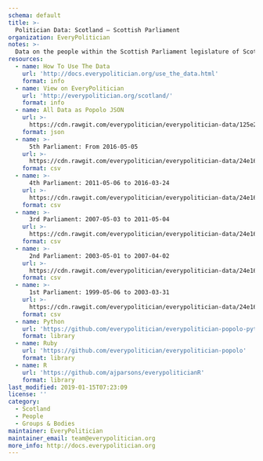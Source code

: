 ```yaml
---
schema: default
title: >-
  Politician Data: Scotland — Scottish Parliament
organization: EveryPolitician
notes: >-
  Data on the people within the Scottish Parliament legislature of Scotland.
resources:
  - name: How To Use The Data
    url: 'http://docs.everypolitician.org/use_the_data.html'
    format: info
  - name: View on EveryPolitician
    url: 'http://everypolitician.org/scotland/'
    format: info
  - name: All Data as Popolo JSON
    url: >-
      https://cdn.rawgit.com/everypolitician/everypolitician-data/125e22795ecf9128ca56f26b5546d826dc60642d/data/Scotland/Parliament/ep-popolo-v1.0.json
    format: json
  - name: >-
      5th Parliament: From 2016-05-05
    url: >-
      https://cdn.rawgit.com/everypolitician/everypolitician-data/24e1646a1828ea0c37f9363d356d3719d9d8d372/data/Scotland/Parliament/term-5.csv
    format: csv
  - name: >-
      4th Parliament: 2011-05-06 to 2016-03-24
    url: >-
      https://cdn.rawgit.com/everypolitician/everypolitician-data/24e1646a1828ea0c37f9363d356d3719d9d8d372/data/Scotland/Parliament/term-4.csv
    format: csv
  - name: >-
      3rd Parliament: 2007-05-03 to 2011-05-04
    url: >-
      https://cdn.rawgit.com/everypolitician/everypolitician-data/24e1646a1828ea0c37f9363d356d3719d9d8d372/data/Scotland/Parliament/term-3.csv
    format: csv
  - name: >-
      2nd Parliament: 2003-05-01 to 2007-04-02
    url: >-
      https://cdn.rawgit.com/everypolitician/everypolitician-data/24e1646a1828ea0c37f9363d356d3719d9d8d372/data/Scotland/Parliament/term-2.csv
    format: csv
  - name: >-
      1st Parliament: 1999-05-06 to 2003-03-31
    url: >-
      https://cdn.rawgit.com/everypolitician/everypolitician-data/24e1646a1828ea0c37f9363d356d3719d9d8d372/data/Scotland/Parliament/term-1.csv
    format: csv
  - name: Python
    url: 'https://github.com/everypolitician/everypolitician-popolo-python'
    format: library
  - name: Ruby
    url: 'https://github.com/everypolitician/everypolitician-popolo'
    format: library
  - name: R
    url: 'https://github.com/ajparsons/everypoliticianR'
    format: library
last_modified: 2019-01-15T07:23:09
license: ''
category:
  - Scotland
  - People
  - Groups & Bodies
maintainer: EveryPolitician
maintainer_email: team@everypolitician.org
more_info: http://docs.everypolitician.org
---
```

